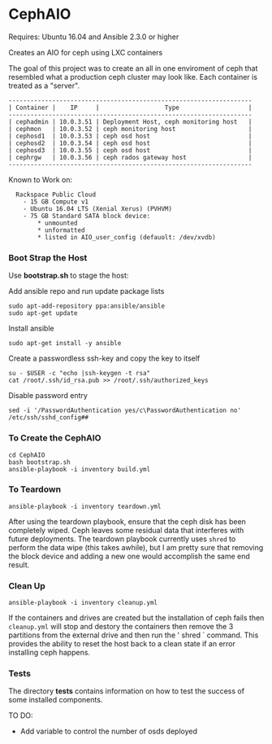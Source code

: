 # CephAIO

Requires: Ubuntu 16.04 and Ansible 2.3.0 or higher

Creates an AIO for ceph using LXC containers

The goal of this project was to create an all in one enviroment of ceph that resembled what a production ceph cluster may look like. Each container is treated as a "server". 

```
-------------------------------------------------------------------
| Container |    IP     |                  Type                   |
-------------------------------------------------------------------
| cephadmin | 10.0.3.51 | Deployment Host, ceph monitoring host   |
| cephmon   | 10.0.3.52 | ceph monitoring host                    |
| cephosd1  | 10.0.3.53 | ceph osd host                           |
| cephosd2  | 10.0.3.54 | ceph osd host                           |
| cephosd3  | 10.0.3.55 | ceph osd host                           |
| cephrgw   | 10.0.3.56 | ceph rados gateway host                 |
-------------------------------------------------------------------
```


Known to Work on:

```
  Rackspace Public Cloud
    - 15 GB Compute v1   
    - Ubuntu 16.04 LTS (Xenial Xerus) (PVHVM)  
    - 75 GB Standard SATA block device:
        * unmounted
        * unformatted
        * listed in AIO_user_config (defauolt: /dev/xvdb)
```    

### Boot Strap the Host
Use **bootstrap.sh** to stage the host:

Add ansible repo and run update package lists
```
sudo apt-add-repository ppa:ansible/ansible
sudo apt-get update
```
Install ansible 
```
sudo apt-get install -y ansible
```
Create a passwordless ssh-key and copy the key to itself
```
su - $USER -c "echo |ssh-keygen -t rsa"
cat /root/.ssh/id_rsa.pub >> /root/.ssh/authorized_keys
```
Disable password entry
```
sed -i '/PasswordAuthentication yes/c\PasswordAuthentication no' /etc/ssh/sshd_config##
```

### To Create the CephAIO

```
cd CephAIO
bash bootstrap.sh
ansible-playbook -i inventory build.yml
```

### To Teardown

` ansible-playbook -i inventory teardown.yml `

After using the teardown playbook, ensure that the ceph disk has been completely wiped. Ceph leaves some residual data that interferes with future deployments. The teardown playbook currently uses ` shred ` to perform the data wipe (this takes awhile), but I am pretty sure that removing the block device and adding a new one would accomplish the same end result.

### Clean Up

` ansible-playbook -i inventory cleanup.yml `

If the containers and drives are created but the installation of ceph fails then ` cleanup.yml ` will stop and destory the containers then remove the 3 partitions from the external drive and then run the ' shred ` command.  This provides the ability to reset the host back to a clean state if an error installing ceph happens.

### Tests

The directory  **tests** contains information on how to test the success of some installed components.  

TO DO: 

- Add variable to control the number of osds deployed


